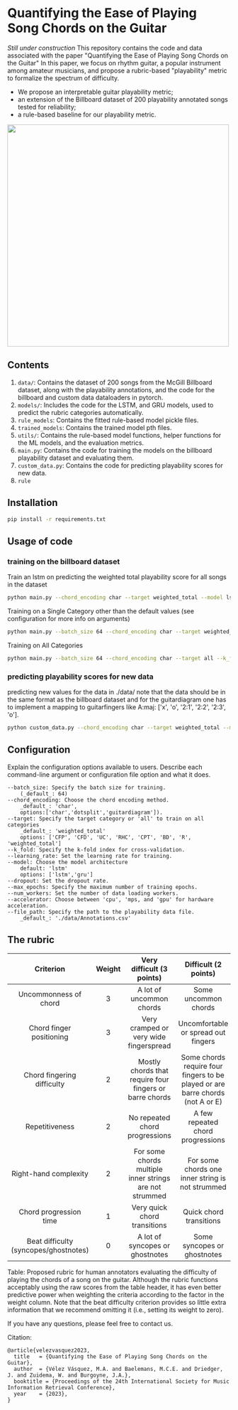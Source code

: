 # Quantifying the Ease of Playing Song Chords on the Guitar
_Still under construction_
This repository contains the code and data associated with the paper "Quantifying the Ease of Playing Song Chords on the Guitar" In this paper, we focus on rhythm guitar, a popular instrument among amateur musicians, and propose a rubric-based "playability" metric to formalize the spectrum of difficulty.
- We propose an interpretable guitar playability metric;
- an extension of the Billboard dataset of 200 playability annotated songs tested for reliability;
- a rule-based baseline for our playability metric.

<img src="media/playability.png" width="500">

## Contents
1. `data/`: Contains the dataset of 200 songs from the McGill Billboard dataset, along with the playability annotations, and the code for the billboard and custom data dataloaders in pytorch.
2. `models/`: Includes the code for the LSTM, and GRU models, used to predict the rubric categories automatically.
3. `rule_models`: Contains the fitted rule-based model pickle files.
4. `trained_models`: Contains the trained model pth files.
5. `utils/`: Contains the rule-based model functions, helper functions for the ML models, and the evaluation metrics.
6. `main.py`: Contains the code for training the models on the billboard playability dataset and evaluating them.
7. `custom_data.py`: Contains the code for predicting playability scores for new data.
8. `rule`
## Installation
```bash
pip install -r requirements.txt
```

## Usage of code

### training on the billboard dataset

Train an lstm on predicting the weighted total playability score for all songs in the dataset
```bash
python main.py --chord_encoding char --target weighted_total --model lstm --accelerator cpu 
```
Training on a Single Category other than the default values (see configuration for more info on arguments)
```bash
python main.py --batch_size 64 --chord_encoding char --target weighted_total --k_fold 0 --learning_rate 0.002 --model lstm --dropout 0.5 --max_epochs 20 --num_workers 0 --accelerator cpu --file_path ./data/Annotations.csv
```
Training on All Categories
```bash
python main.py --batch_size 64 --chord_encoding char --target all --k_fold 0 --learning_rate 0.002 --model lstm --dropout 0.5 --max_epochs 20 --num_workers 0 --accelerator cpu --file_path ./data/Annotations.csv
```

### predicting playability scores for new data
predicting new values for the data in ./data/
note that the data should be in the same format as the billboard dataset and for the guitardiagram one has to implement a mapping to guitarfingers like A:maj: ['x', 'o', '2:1', '2:2', '2:3', 'o'].
```bash
python custom_data.py --chord_encoding char --target weighted_total --model lstm --accelerator cpu --file_path ./data/Annotations.csv --data_path ./data/Annotations.csv
```

## Configuration

Explain the configuration options available to users. Describe each command-line argument or configuration file option and what it does.

    --batch_size: Specify the batch size for training. 
        (_default_: 64)
    --chord_encoding: Choose the chord encoding method.
        _default_: 'char', 
        options:['char','dotsplit','guitardiagram']).
    --target: Specify the target category or 'all' to train on all categories
        _default_: 'weighted_total'   
        options: ['CFP', 'CFD', 'UC', 'RHC', 'CPT', 'BD', 'R', 'weighted_total']
    --k_fold: Specify the k-fold index for cross-validation.
    --learning_rate: Set the learning rate for training.
    --model: Choose the model architecture 
        default: 'lstm'
        options: ['lstm','gru']
    --dropout: Set the dropout rate.
    --max_epochs: Specify the maximum number of training epochs.
    --num_workers: Set the number of data loading workers.
    --accelerator: Choose between 'cpu', 'mps, and 'gpu' for hardware acceleration.
    --file_path: Specify the path to the playability data file.
        _default_: './data/Annotations.csv'

## The rubric

|   Criterion    | Weight | Very difficult (3 points) | Difficult (2 points) | Easy (1 point) | Very Easy (0 points) |
| :------------: | :----: | :----------------------: | :------------------: | :------------: | :------------------: |
| Uncommonness of chord |   3    |  A lot of uncommon chords  |  Some uncommon chords  | Few uncommon chords | No uncommon chords |
| Chord finger positioning |   3    |  Very cramped or very wide fingerspread | Uncomfortable or spread out fingers | Slightly uncomfortable or spread out fingers | Comfortable hand and finger position |
| Chord fingering difficulty |   2    |  Mostly chords that require four fingers or barre chords | Some chords require four fingers to be played or are barre chords (not A or E) | Most chords require three fingers or are A or E barre chords | Most chords can be played with two or three fingers |
| Repetitiveness |   2    | No repeated chord progressions | A few repeated chord progressions | Quite a bit of repetition of chord progressions | A lot of repetition of chord progressions |
| Right-hand complexity |   2    | For some chords multiple inner strings are not strummed | For some chords one inner string is not strummed | For some of the chords one or more outer strings are not strummed | For the chords all strings are strummed |
| Chord progression time |   1    | Very quick chord transitions | Quick chord transitions | Slow chord transitions | Very slow chord transitions |
| Beat difficulty (syncopes/ghostnotes) |   0    | A lot of syncopes or ghostnotes | Some syncopes or ghostnotes | A few syncopes or ghostnotes | No syncopes or ghostnotes |

Table: Proposed rubric for human annotators evaluating the difficulty of playing the chords of a song on the guitar. Although the rubric functions acceptably using the raw scores from the table header, it has even better predictive power when weighting the criteria according to the factor in the weight column. Note that the beat difficulty criterion provides so little extra information that we recommend omitting it (i.e., setting its weight to zero).


If you have any questions, please feel free to contact us.

Citation:
```
@article{velezvasquez2023,
  title   = {Quantifying the Ease of Playing Song Chords on the Guitar},
  author  = {Vélez Vásquez, M.A. and Baelemans, M.C.E. and Driedger, J. and Zuidema, W. and Burgoyne, J.A.},
  booktitle = {Proceedings of the 24th International Society for Music Information Retrieval Conference},
  year    = {2023},
}
```
